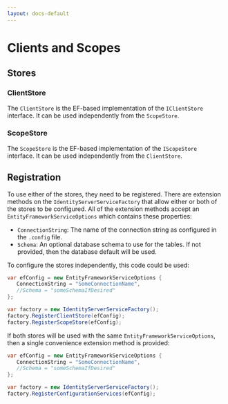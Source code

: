 ```yaml
---
layout: docs-default
---
```


# Clients and Scopes

## Stores

### ClientStore

The `ClientStore` is the EF-based implementation of the `IClientStore` interface. It can be used independently from the `ScopeStore`.  

### ScopeStore

The `ScopeStore` is the EF-based implementation of the `IScopeStore` interface. It can be used independently from the `ClientStore`. 

## Registration

To use either of the stores, they need to be registered. There are extension methods on the `IdentityServerServiceFactory` that allow either or both of the stores to be configured. All of the extension methods accept an `EntityFrameworkServiceOptions` which contains these properties:

* `ConnectionString`: The name of the connection string as configured in the `.config` file.
* `Schema`: An optional database schema to use for the tables. If not provided, then the database default will be used.

To configure the stores independently, this code could be used:

```csharp
var efConfig = new EntityFrameworkServiceOptions {
   ConnectionString = "SomeConnectionName",
   //Schema = "someSchemaIfDesired"
};

var factory = new IdentityServerServiceFactory();
factory.RegisterClientStore(efConfig);
factory.RegisterScopeStore(efConfig);
``` 

If both stores will be used with the same `EntityFrameworkServiceOptions`, then a single convenience extension method is provided:

```csharp
var efConfig = new EntityFrameworkServiceOptions {
   ConnectionString = "SomeConnectionName",
   //Schema = "someSchemaIfDesired"
};

var factory = new IdentityServerServiceFactory();
factory.RegisterConfigurationServices(efConfig);
``` 
